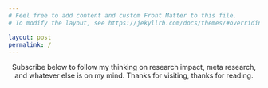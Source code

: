 ```yaml
---
# Feel free to add content and custom Front Matter to this file.
# To modify the layout, see https://jekyllrb.com/docs/themes/#overriding-theme-defaults

layout: post
permalink: /
---
```

<p align="center"><emphasis>Subscribe below to follow my thinking on research impact, meta research, and whatever else is on my mind. Thanks for visiting, thanks for reading.</emphasis></p>